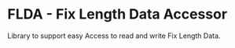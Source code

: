 FLDA - Fix Length Data Accessor
===============================

Library to support easy Access to read and write Fix Length Data.

